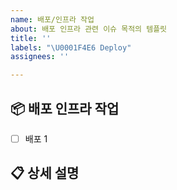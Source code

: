 ```yaml
---
name: 배포/인프라 작업
about: 배포 인프라 관련 이슈 목적의 템플릿
title: ''
labels: "\U0001F4E6 Deploy"
assignees: ''

---
```


## 📦 배포 인프라 작업
- [ ] 배포 1

## 📋 상세 설명

